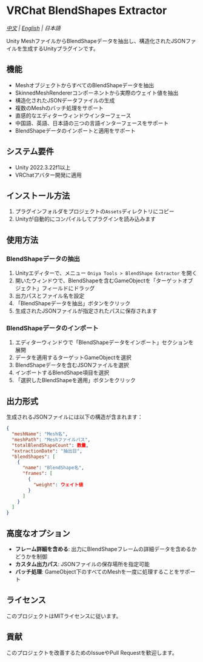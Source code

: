 # VRChat BlendShapes Extractor

*[中文](README.md) | [English](README.en.md) | 日本語*

Unity MeshファイルからBlendShapeデータを抽出し、構造化されたJSONファイルを生成するUnityプラグインです。

## 機能

- MeshオブジェクトからすべてのBlendShapeデータを抽出
- SkinnedMeshRendererコンポーネントから実際のウェイト値を抽出
- 構造化されたJSONデータファイルの生成
- 複数のMeshのバッチ処理をサポート
- 直感的なエディターウィンドウインターフェース
- 中国語、英語、日本語の三つの言語インターフェースをサポート
- BlendShapeデータのインポートと適用をサポート

## システム要件

- Unity 2022.3.22f1以上
- VRChatアバター開発に適用

## インストール方法

1. プラグインフォルダをプロジェクトの`Assets`ディレクトリにコピー
2. Unityが自動的にコンパイルしてプラグインを読み込みます

## 使用方法

### BlendShapeデータの抽出

1. Unityエディターで、メニュー `Oniya Tools > BlendShape Extractor` を開く
2. 開いたウィンドウで、BlendShapeを含むGameObjectを「ターゲットオブジェクト」フィールドにドラッグ
3. 出力パスとファイル名を設定
4. 「BlendShapeデータを抽出」ボタンをクリック
5. 生成されたJSONファイルが指定されたパスに保存されます

### BlendShapeデータのインポート

1. エディターウィンドウで「BlendShapeデータをインポート」セクションを展開
2. データを適用するターゲットGameObjectを選択
3. BlendShapeデータを含むJSONファイルを選択
4. インポートするBlendShape項目を選択
5. 「選択したBlendShapeを適用」ボタンをクリック

## 出力形式

生成されるJSONファイルには以下の構造が含まれます：

```json
{
  "meshName": "Mesh名",
  "meshPath": "Meshファイルパス",
  "totalBlendShapeCount": 数量,
  "extractionDate": "抽出日",
  "blendShapes": [
    {
      "name": "BlendShape名",
      "frames": [
        {
          "weight": ウェイト値
        }
      ]
    }
  ]
}
```

## 高度なオプション

- **フレーム詳細を含める**: 出力にBlendShapeフレームの詳細データを含めるかどうかを制御
- **カスタム出力パス**: JSONファイルの保存場所を指定可能
- **バッチ処理**: GameObject下のすべてのMeshを一度に処理することをサポート

## ライセンス

このプロジェクトはMITライセンスに従います。

## 貢献

このプロジェクトを改善するためのIssueやPull Requestを歓迎します。